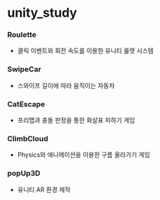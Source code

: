 # unity_study

### Roulette

- 클릭 이벤트와 회전 속도를 이용한 유니티 룰렛 시스템



### SwipeCar

- 스와이프 길이에 따라 움직이는 자동차



### CatEscape

- 프리팹과 충돌 판정을 통한 화살표 피하기 게임



### ClimbCloud

- Physics와 애니메이션을 이용한 구름 올라가기 게임



### popUp3D

- 유니티 AR 환경 제작